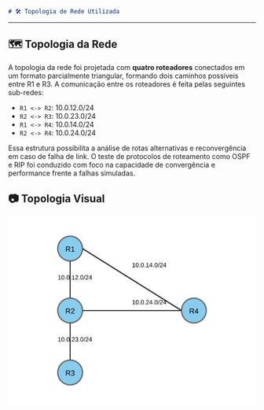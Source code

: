 ```markdown
# 🛠️ Topologia de Rede Utilizada
```
---
## 🗺️ Topologia da Rede

A topologia da rede foi projetada com **quatro roteadores** conectados em um formato parcialmente triangular, formando dois caminhos possíveis entre R1 e R3. A comunicação entre os roteadores é feita pelas seguintes sub-redes:

- `R1 <-> R2`: 10.0.12.0/24  
- `R2 <-> R3`: 10.0.23.0/24  
- `R1 <-> R4`: 10.0.14.0/24  
- `R2 <-> R4`: 10.0.24.0/24

Essa estrutura possibilita a análise de rotas alternativas e reconvergência em caso de falha de link. O teste de protocolos de roteamento como OSPF e RIP foi conduzido com foco na capacidade de convergência e performance frente a falhas simuladas.

## 📷 Topologia Visual

<p align="center">
  <img src="./topologia.svg" alt="Topologia da Rede" width="600"/>
</p>

